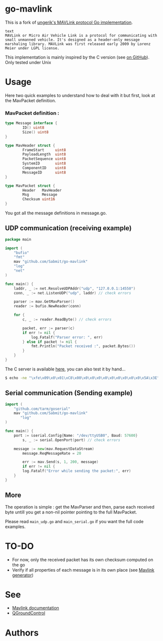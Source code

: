 # go-mavlink

This is a fork of [ungerik's MAVLink protocol Go implementation](https://github.com/ungerik/go-mavlink).

```
text
MAVLink or Micro Air Vehicle Link is a protocol for communicating with small unmanned vehicle. It's designed as a header-only message marshaling library. MAVLink was first released early 2009 by Lorenz Meier under LGPL license.
```

This implementation is mainly inspired by the C version (see [on GitHub](https://github.com/mavlink/qgroundcontrol/tree/master/libs/mavlink/include/mavlink/v1.0)).
Only tested under Unix


# Usage

Here two quick examples to understand how to deal with it but first, look at the MavPacket definition.

### MavPacket definition :

```go
type Message interface {
        ID() uint8
        Size() uint8
}

type MavHeader struct {
        FrameStart     uint8
        PayloadLength  uint8
        PacketSequence uint8
        SystemID       uint8
        ComponentID    uint8
        MessageID      uint8
}

type MavPacket struct {
        Header   MavHeader
        Msg      Message
        Checksum uint16
}

```

You got all the message definitions in message.go.


## UDP communication (receiving example)


```go
package main

import (
	"bufio"
	"fmt"
	mav "github.com/Sabmit/go-mavlink"
	"log"
	"net"
)

func main() {
	laddr, _ := net.ResolveUDPAddr("udp", "127.0.0.1:14550")
	conn, _ := net.ListenUDP("udp", laddr) // check errors

	parser := mav.GetMavParser()
    reader := bufio.NewReader(conn)

    for {
    	c, _ := reader.ReadByte() // check errors

        packet, err := parser(c)
        if err != nil {
        	log.Fatalf("Parser error: ", err)
        } else if packet != nil {
        	fmt.Println("Packet received :", packet.Bytes())
    	}
	}
}
```

The C server is available [here](https://github.com/mavlink/mavlink/tree/master/examples/linux), you can also test it by hand...

```bash
$ echo -ne "\xfe\x09\x0\x01\xC8\x00\x0\x0\x0\x0\x0\x0\x0\x0\x0\x5A\x3E" | nc -u 127.0.0.1 14550
```

## Serial communication (Sending example)
```go
import (
	"github.com/tarm/goserial"
	mav "github.com/Sabmit/go-mavlink"
       "log"
)

func main() {
	port := &serial.Config{Name: "/dev/ttyUSB0", Baud: 57600}
        s, _ := serial.OpenPort(port) // check errors

	message := new(mav.RequestDataStream)
        message.ReqMessageRate = 20

        err := mav.Send(s, 1, 200, message)
        if err != nil {
		log.Fatalf("Error while sending the packet:", err)
	}
}
```

## More
The operation is simple : get the MavParser and then, parse each received byte untill you get a non-nil pointer pointing to the full MavPacket.

Please read `main_udp.go` and `main_serial.go` if you want the full code examples.


# TO-DO
* For now, only the received packet has its own checksum computed on the go
* Verify if all properties of each message is in its own place (see [Mavlink generator](http://www.qgroundcontrol.org/mavlink/generator))


# See
* [Mavlink documentation](https://pixhawk.ethz.ch/mavlink/)
* [QGroundControl](http://www.qgroundcontrol.org/mavlink/start)


# Authors

[ungerik]: https://github.com/ungerik
[sabmit]: http://github.com/sabmit
